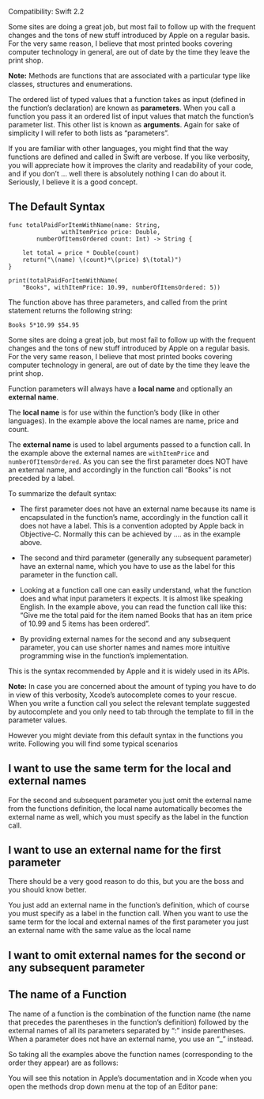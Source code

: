 Compatibility: Swift 2.2

Some sites are doing a great job, but most fail to follow up with the frequent changes and the tons of new stuff introduced by Apple on a regular basis.
For the very same reason, I believe that most printed books covering computer technology in general, are out of date by the time they leave the print shop.

**Note:** Methods are functions that are associated with a particular type like classes, structures and enumerations.

The ordered list of typed values that a function takes as input (defined in the function’s declaration) are known as **parameters**.
When you call a function you pass it an ordered list of input values that match the function’s parameter list.
This other list is known as **arguments**. Again for sake of simplicity I will refer to both lists as  “parameters”.

If you are familiar with other languages, you might find that the way functions are defined and called in Swift are verbose. If you like verbosity,
you will appreciate how it improves the clarity and readability of your code,
and if you don’t … well there is absolutely nothing I can do about it. Seriously, I believe it is a good concept.

## The Default Syntax

<pre><code class="swift">func totalPaidForItemWithName(name: String,
               withItemPrice price: Double,
        numberOfItemsOrdered count: Int) -> String {

    let total = price * Double(count)
    return("\(name) \(count)*\(price) $\(total)")
}

print(totalPaidForItemWithName(
    "Books", withItemPrice: 10.99, numberOfItemsOrdered: 5))
</code></pre>

The function above has three parameters, and called from the  print statement returns the following string:

<code class="snippet__base-code">Books   5*10.99   $54.95</code>

Some sites are doing a great job, but most fail to follow up with the frequent changes and the tons of new stuff introduced by Apple on a regular basis.
For the very same reason, I believe that most printed books covering computer technology in general, are out of date by the time they leave the print shop.

Function parameters will always have a **local name** and optionally an **external name**.

The **local name** is for use within the function’s body (like in other languages). In the example above the local names are name, price and count.

The **external name** is used to label arguments passed to a function call. In the example above the external names are
<code class="snippet__base-code">withItemPrice</code> and <code class="snippet__base-code">numberOfItemsOrdered</code>.
As you can see the first parameter does NOT have an external name, and accordingly in the function call “Books” is not preceded by a label.

To summarize the default syntax:

* The first parameter does not have an external name because its name is encapsulated in the function’s name, accordingly in the function call it does not have a label.
  This is a convention adopted by Apple back in Objective-C. Normally this can be achieved by …. as in the example above.

* The second and third parameter (generally any subsequent parameter) have an external name, which you have to use as the label for this parameter in the function call.

* Looking at a function call one can easily understand, what the function does and what input parameters it expects.
It is almost like speaking English. In the example above, you can read the function call like this:
“Give me the total paid for the item named Books that has an item price of 10.99 and 5 items has been ordered”.

* By providing external names for the second and any subsequent parameter, you can use shorter names and names more intuitive programming wise in the function’s implementation.

This is the syntax recommended by Apple and it is widely used in its APIs.

**Note:** In case you are concerned about the amount of typing you have to do in view of this verbosity, Xcode’s autocomplete comes to your rescue.
When you write a function call you select the relevant template suggested by autocomplete and you only need to tab through the template to fill in the parameter values.

However you might deviate from this default syntax in the functions you write. Following you will find some typical scenarios

## I want to use the same term for the local and external names

For the second and subsequent parameter you just omit the external name from the functions definition,
the local name automatically becomes the external name as well, which you must specify as the label in the function call.

## I want to use an external name for the first parameter

There should be a very good reason to do this, but you are the boss and you should know better.

You just add an external name in the function’s definition, which of course you must specify as a label in the function call.
When you want to use the same term for the local and external names of the first parameter you just an external name with the same value as the local name

## I want to omit external names for the second or any subsequent parameter

## The name of a Function

The name of a function is the combination of the function name (the name that precedes the parentheses in the function’s definition)
followed by the external names of all its parameters separated by “:” inside parentheses. When a parameter does not have an external name, you use an “_” instead.

So taking all the examples above the function names (corresponding to the order they appear) are as follows:

You will see this notation in Apple’s documentation and in Xcode when you open the methods drop down menu at the top of an Editor pane:
